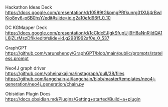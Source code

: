 
Hackathon Ideas Deck
https://docs.google.com/presentation/d/10589tGkpmgPRfkunrg31XUj4rBwIKio8ny6-p6B0hsY/edit#slide=id.g2a10efd96ff_0_10

DC KGMapper Deck
https://docs.google.com/presentation/d/1cCldcEJIgkSfupUjl9H8aNnRjldQA1L6jZLrMszDfIk/edit#slide=id.g2981962af0e_0_537

GraphGPT
https://github.com/varunshenoy/GraphGPT/blob/main/public/prompts/stateless.prompt

Neo4J graph driver
https://github.com/yoheinakajima/instagraph/pull/38/files
https://github.com/langchain-ai/langchain/blob/master/templates/neo4j-generation/neo4j_generation/chain.py

Obisidian Plugin Docs
https://docs.obsidian.md/Plugins/Getting+started/Build+a+plugin


